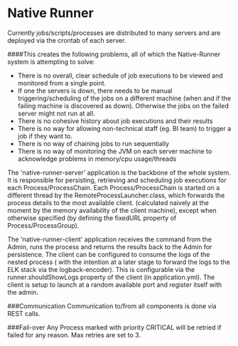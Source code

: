 # Native Runner


Currently jobs/scripts/processes are distributed to many servers and are deployed via the crontab of each server.

####This creates the following problems, all of which the Native-Runner system is attempting to solve:
- There is no overall, clear schedule of job executions to be viewed and monitored from a single point.
- If one the servers is down, there needs to be manual triggering/scheduling of the jobs on a different machine (when and if the failing machine is discovered as down). Otherwise the jobs on the failed server might not run at all.
- There is no cohesive history about job executions and their results
- There is no way for allowing non-technical staff (eg. BI team) to trigger a job if they want to.
- There is no way of chaining jobs to run sequentially
- There is no way of monitoring the JVM on each server machine to acknowledge problems in memory/cpu usage/threads


The 'native-runner-server' application is the backbone of the whole system.  It is responsible for persisting, retrieving and scheduling job executions for each Process/ProcessChain.  Each Process/ProcessChain is started on a different thread by the RemoteProcessLauncher.class, which forwards the process details to the most available client. (calculated naively at the moment by the memory availability of the client machine), except when otherwise specified (by defining the fixedURL property of Process/ProcessGroup).

The 'native-runner-client' application receives the command from the Admin, runs the process and returns the results back to the Admin for persistence.  The client can be configured to consume the logs of the nested process ( with the intention at a later stage to forward the logs to the ELK stack via the logback-encoder).  This is configurable via the runner.shouldShowLogs property of the client (in application.yml). The client is setup to launch at a random available port and register itself with the admin.



###Communication
Communication to/from all components is done via REST calls.



###Fail-over 
Any Process marked with priority CRITICAL will be retried if failed for any reason. Max retries are set to 3. 

